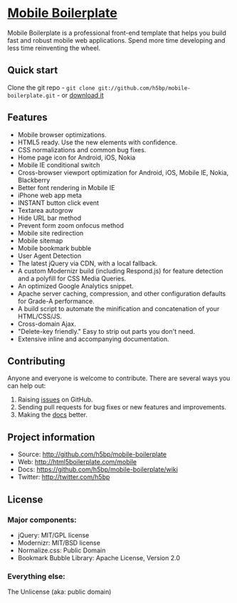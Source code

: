 # [Mobile Boilerplate](http://html5boilerplate.com/mobile)

Mobile Boilerplate is a professional front-end template that helps you build fast and robust mobile web applications. Spend more time developing and less time reinventing the wheel.

## Quick start

Clone the git repo - `git clone git://github.com/h5bp/mobile-boilerplate.git` - or [download it](https://github.com/h5bp/mobile-boilerplate/zipball/master)

## Features

* Mobile browser optimizations.
* HTML5 ready. Use the new elements with confidence.
* CSS normalizations and common bug fixes.
* Home page icon for Android, iOS, Nokia
* Mobile IE conditional switch
* Cross-browser viewport optimization for Android, iOS, Mobile IE, Nokia, Blackberry
* Better font rendering in Mobile IE
* iPhone web app meta
* INSTANT button click event
* Textarea autogrow
* Hide URL bar method
* Prevent form zoom onfocus method
* Mobile site redirection
* Mobile sitemap
* Mobile bookmark bubble
* User Agent Detection
* The latest jQuery via CDN, with a local fallback.
* A custom Modernizr build (including Respond.js) for feature detection and a polyfill for CSS Media Queries.
* An optimized Google Analytics snippet.
* Apache server caching, compression, and other configuration defaults for Grade-A performance.
* A build script to automate the minification and concatenation of your HTML/CSS/JS.
* Cross-domain Ajax.
* "Delete-key friendly." Easy to strip out parts you don't need.
* Extensive inline and accompanying documentation.

## Contributing

Anyone and everyone is welcome to contribute. There are several ways you can help out:

1. Raising [issues](https://github.com/h5bp/mobile-boilerplate/issues) on GitHub.
2. Sending pull requests for bug fixes or new features and improvements.
3. Making the [docs](https://github.com/h5bp/mobile-boilerplate/wiki) better.

## Project information

* Source: http://github.com/h5bp/mobile-boilerplate
* Web: http://html5boilerplate.com/mobile
* Docs: https://github.com/h5bp/mobile-boilerplate/wiki
* Twitter: http://twitter.com/h5bp

## License

### Major components:

* jQuery: MIT/GPL license
* Modernizr: MIT/BSD license
* Normalize.css: Public Domain
* Bookmark Bubble Library: Apache License, Version 2.0

### Everything else:

The Unlicense (aka: public domain)
